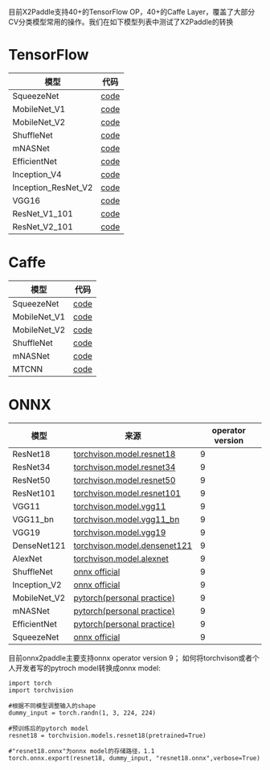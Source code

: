目前X2Paddle支持40+的TensorFlow OP，40+的Caffe Layer，覆盖了大部分CV分类模型常用的操作。我们在如下模型列表中测试了X2Paddle的转换

# TensorFlow

| 模型 | 代码 |
|------|----------|
| SqueezeNet | [code](https://github.com/tensorflow/tpu/blob/master/models/official/squeezenet/squeezenet_model.py)|
| MobileNet_V1 | [code](https://github.com/tensorflow/models/blob/master/research/slim/nets/mobilenet_v1.md) |
| MobileNet_V2 | [code](https://github.com/tensorflow/models/tree/master/research/slim/nets/mobilenet) |
| ShuffleNet | [code](https://github.com/TropComplique/shufflenet-v2-tensorflow) |
| mNASNet | [code](https://github.com/tensorflow/tpu/tree/master/models/official/mnasnet) |
| EfficientNet | [code](https://github.com/tensorflow/tpu/tree/master/models/official/efficientnet) |
| Inception_V4 | [code](https://github.com/tensorflow/models/blob/master/research/slim/nets/inception_v4.py) |
| Inception_ResNet_V2 | [code](https://github.com/tensorflow/models/blob/master/research/slim/nets/inception_resnet_v2.py) |
| VGG16 | [code](https://github.com/tensorflow/models/blob/master/research/slim/nets/vgg.py) |
| ResNet_V1_101 | [code](https://github.com/tensorflow/models/blob/master/research/slim/nets/resnet_v1.py) |
| ResNet_V2_101 | [code](https://github.com/tensorflow/models/blob/master/research/slim/nets/resnet_v2.py) |

# Caffe

| 模型 | 代码 |
|-------|--------|
| SqueezeNet | [code](https://github.com/DeepScale/SqueezeNet/tree/master/SqueezeNet_v1.1) |
| MobileNet_V1 | [code](https://github.com/shicai/MobileNet-Caffe) |
| MobileNet_V2 | [code](https://github.com/shicai/MobileNet-Caffe) |
| ShuffleNet | [code](https://github.com/miaow1988/ShuffleNet_V2_pytorch_caffe/releases/tag/v0.1.0) |
| mNASNet | [code](https://github.com/LiJianfei06/MnasNet-caffe) |
| MTCNN | [code](https://github.com/kpzhang93/MTCNN_face_detection_alignment/tree/master/code/codes/MTCNNv1/model) |

# ONNX

| 模型 | 来源 | operator version|
|-------|--------|---------|
| ResNet18 | [torchvison.model.resnet18](https://github.com/pytorch/vision/blob/master/torchvision/models/resnet.py) |9|
| ResNet34 | [torchvison.model.resnet34](https://github.com/pytorch/vision/blob/master/torchvision/models/resnet.py) |9|
| ResNet50 | [torchvison.model.resnet50](https://github.com/pytorch/vision/blob/master/torchvision/models/resnet.py) |9|
| ResNet101 | [torchvison.model.resnet101](https://github.com/pytorch/vision/blob/master/torchvision/models/resnet.py) |9|
| VGG11 | [torchvison.model.vgg11](https://github.com/pytorch/vision/blob/master/torchvision/models/vgg.py) |9|
| VGG11_bn | [torchvison.model.vgg11_bn](https://github.com/pytorch/vision/blob/master/torchvision/models/vgg.py) |9|
| VGG19| [torchvison.model.vgg19](https://github.com/pytorch/vision/blob/master/torchvision/models/vgg.py) |9|
| DenseNet121 | [torchvison.model.densenet121](https://github.com/pytorch/vision/blob/master/torchvision/models/densenet.py) |9|
| AlexNet | [torchvison.model.alexnet](https://github.com/pytorch/vision/blob/master/torchvision/models/alexnet.py) |9|
| ShuffleNet | [onnx official](https://github.com/onnx/models/tree/master/vision/classification/shufflenet) |9|
| Inception_V2 | [onnx official](https://github.com/onnx/models/tree/master/vision/classification/inception_and_googlenet/inception_v2) |9|
| MobileNet_V2 | [pytorch(personal practice)](https://github.com/tonylins/pytorch-mobilenet-v2) |9|
| mNASNet | [pytorch(personal practice)](https://github.com/rwightman/gen-efficientnet-pytorch) |9|
| EfficientNet | [pytorch(personal practice)](https://github.com/rwightman/gen-efficientnet-pytorch) |9|
| SqueezeNet | [onnx official](https://s3.amazonaws.com/download.onnx/models/opset_9/squeezenet.tar.gz) |9|

目前onnx2paddle主要支持onnx operator version 9；
如何将torchvison或者个人开发者写的pytroch model转换成onnx model:
```
import torch
import torchvision

#根据不同模型调整输入的shape
dummy_input = torch.randn(1, 3, 224, 224)

#预训练后的pytorch model
resnet18 = torchvision.models.resnet18(pretrained=True)

#"resnet18.onnx"为onnx model的存储路径，1.1
torch.onnx.export(resnet18, dummy_input, "resnet18.onnx",verbose=True)

```
